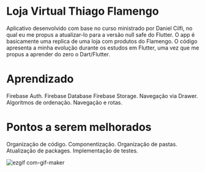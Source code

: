 # Loja Virtual Thiago Flamengo

Aplicativo desenvolvido com base no curso ministrado por Daniel Cilfi, no qual eu me propus a atualizar-lo para a versão null safe do Flutter.
O app é basicamente uma replica de uma loja com produtos do Flamengo.
O código apresenta a minha evolução durante os estudos em Flutter, uma vez que me propus a aprender do zero o Dart/Flutter.

# Aprendizado


Firebase Auth.
Firebase Database 
Firebase Storage.
Navegação via Drawer.
Algoritmos de ordenação.
Navegação e rotas.

# Pontos a serem melhorados

Organização de código.
Componentização.
Organização de pastas.
Atualização de packages.
Implementação de testes.



![ezgif com-gif-maker](https://user-images.githubusercontent.com/109871891/194452179-374d3d61-689d-49da-8b4c-21bd758b5a74.gif)
